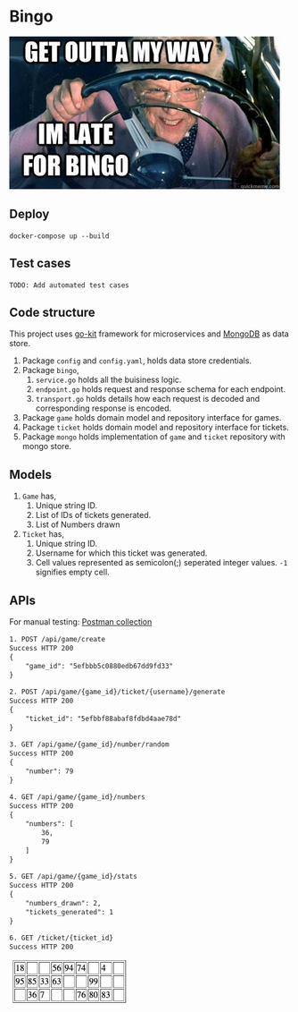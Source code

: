 # Bingo
![bingo](docs/assets/bingo.jpeg?raw=true)

## Deploy
```
docker-compose up --build  
```
## Test cases
```
TODO: Add automated test cases
```
## Code structure
This project uses [go-kit](https://github.com/go-kit/kit) framework for microservices and [MongoDB](https://www.mongodb.com/) as data store.
1. Package `config` and `config.yaml`, holds data store credentials. 
2. Package `bingo`,
    1. `service.go` holds all the buisiness logic.
    2. `endpoint.go` holds request and response schema for each endpoint. 
    3. `transport.go` holds details how each request is decoded and corresponding response is encoded.
3. Package `game` holds domain model and repository interface for games.
4. Package `ticket` holds domain model and repository interface for tickets.
5. Package `mongo` holds implementation of `game` and `ticket` repository with mongo store.

## Models
1. `Game` has,
    1. Unique string ID.
    2. List of IDs of tickets generated.
    3. List of Numbers drawn
2. `Ticket` has,
    1. Unique string ID.
    2. Username for which this ticket was generated.
    3. Cell values represented as semicolon(;) seperated integer values. `-1` signifies empty cell.


## APIs
For manual testing: [Postman collection](docs/assets/Bingo.postman_collection.json?raw=true)


```
1. POST /api/game/create
Success HTTP 200
{
    "game_id": "5efbbb5c0880edb67dd9fd33"
}
```
```
2. POST /api/game/{game_id}/ticket/{username}/generate
Success HTTP 200
{
    "ticket_id": "5efbbf88abaf8fdbd4aae78d"
}
```
```
3. GET /api/game/{game_id}/number/random
Success HTTP 200
{
    "number": 79
}
```
```
4. GET /api/game/{game_id}/numbers
Success HTTP 200
{
    "numbers": [
        36,
        79
    ]
}
```
```
5. GET /api/game/{game_id}/stats
Success HTTP 200
{
    "numbers_drawn": 2,
    "tickets_generated": 1
}
```
```
6. GET /ticket/{ticket_id}
Success HTTP 200
```
![ticket](docs/assets/ticket.png?raw=true)
